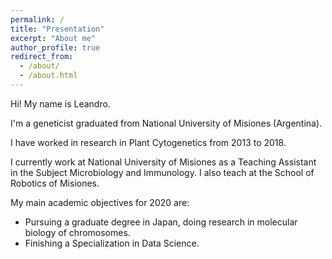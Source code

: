 ```yaml
---
permalink: /
title: "Presentation"
excerpt: "About me"
author_profile: true
redirect_from: 
  - /about/
  - /about.html
---
```




Hi! My name is Leandro.

I'm a geneticist graduated from National University of Misiones (Argentina).

I have worked in research in Plant Cytogenetics from 2013 to 2018.

I currently work at National University of Misiones as a Teaching Assistant in the Subject Microbiology and Immunology. I also teach at the School of Robotics of Misiones.

My main academic objectives for 2020 are:
- Pursuing a graduate degree in Japan, doing research in molecular biology of chromosomes.
- Finishing a Specialization in Data Science.
	


	
	

